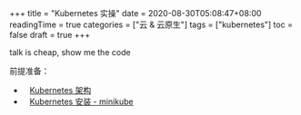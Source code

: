 +++
title = "Kubernetes 实操"
date = 2020-08-30T05:08:47+08:00
readingTime = true
categories = ["云 & 云原生"]
tags = ["kubernetes"]
toc = false
draft = true
+++

talk is cheap, show me the code

<!--more-->

前提准备：

-   <i class="fas fa-external-link-alt"></i>&nbsp;&nbsp; [Kubernetes 架构](/posts/k8s101/)
-   <i class="fas fa-external-link-alt"></i>&nbsp;&nbsp; [Kubernetes 安装 - minikube](/posts/k8s101/)
